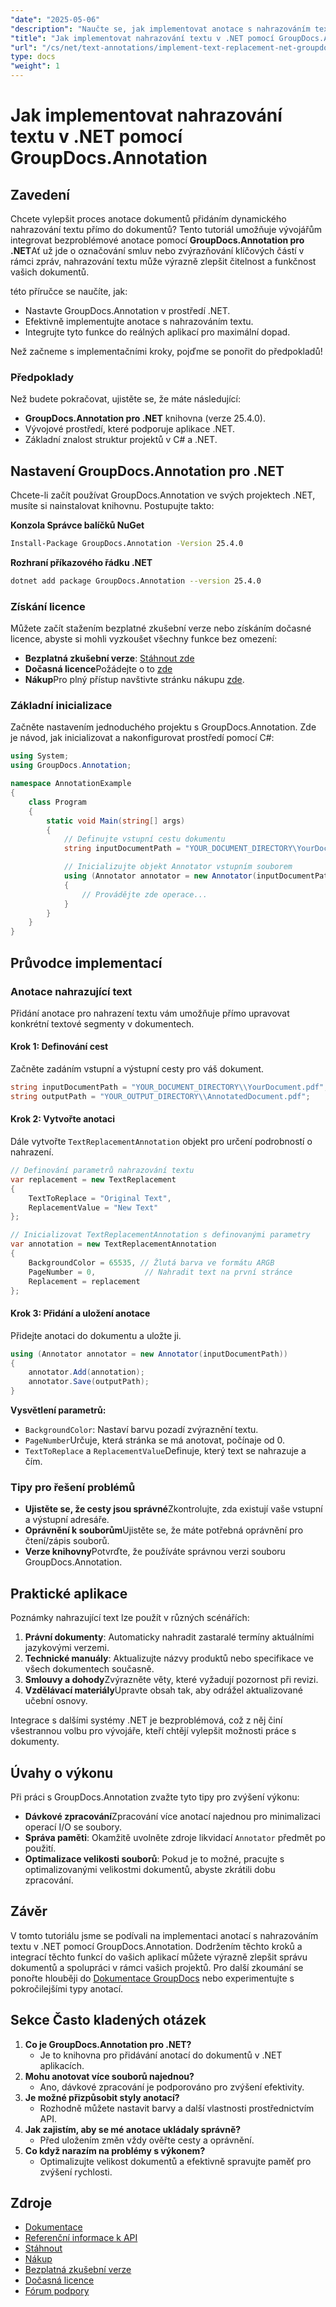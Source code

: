 ```yaml
---
"date": "2025-05-06"
"description": "Naučte se, jak implementovat anotace s nahrazováním textu ve vašich .NET aplikacích pomocí GroupDocs.Annotation. Bez námahy vylepšete čitelnost a funkčnost dokumentů."
"title": "Jak implementovat nahrazování textu v .NET pomocí GroupDocs.Annotation pro efektivní anotaci dokumentů"
"url": "/cs/net/text-annotations/implement-text-replacement-net-groupdocs-annotation/"
type: docs
"weight": 1
---
```


# Jak implementovat nahrazování textu v .NET pomocí GroupDocs.Annotation
## Zavedení
Chcete vylepšit proces anotace dokumentů přidáním dynamického nahrazování textu přímo do dokumentů? Tento tutoriál umožňuje vývojářům integrovat bezproblémové anotace pomocí **GroupDocs.Annotation pro .NET**Ať už jde o označování smluv nebo zvýrazňování klíčových částí v rámci zpráv, nahrazování textu může výrazně zlepšit čitelnost a funkčnost vašich dokumentů.

této příručce se naučíte, jak:
- Nastavte GroupDocs.Annotation v prostředí .NET.
- Efektivně implementujte anotace s nahrazováním textu.
- Integrujte tyto funkce do reálných aplikací pro maximální dopad.

Než začneme s implementačními kroky, pojďme se ponořit do předpokladů!

### Předpoklady
Než budete pokračovat, ujistěte se, že máte následující:
- **GroupDocs.Annotation pro .NET** knihovna (verze 25.4.0).
- Vývojové prostředí, které podporuje aplikace .NET.
- Základní znalost struktur projektů v C# a .NET.

## Nastavení GroupDocs.Annotation pro .NET
Chcete-li začít používat GroupDocs.Annotation ve svých projektech .NET, musíte si nainstalovat knihovnu. Postupujte takto:

**Konzola Správce balíčků NuGet**
```bash
Install-Package GroupDocs.Annotation -Version 25.4.0
```

**Rozhraní příkazového řádku .NET**
```bash
dotnet add package GroupDocs.Annotation --version 25.4.0
```

### Získání licence
Můžete začít stažením bezplatné zkušební verze nebo získáním dočasné licence, abyste si mohli vyzkoušet všechny funkce bez omezení:
- **Bezplatná zkušební verze**: [Stáhnout zde](https://releases.groupdocs.com/annotation/net/)
- **Dočasná licence**Požádejte o to [zde](https://purchase.groupdocs.com/temporary-license/)
- **Nákup**Pro plný přístup navštivte stránku nákupu [zde](https://purchase.groupdocs.com/buy).

### Základní inicializace
Začněte nastavením jednoduchého projektu s GroupDocs.Annotation. Zde je návod, jak inicializovat a nakonfigurovat prostředí pomocí C#:

```csharp
using System;
using GroupDocs.Annotation;

namespace AnnotationExample
{
    class Program
    {
        static void Main(string[] args)
        {
            // Definujte vstupní cestu dokumentu
            string inputDocumentPath = "YOUR_DOCUMENT_DIRECTORY\YourDocument.pdf";

            // Inicializujte objekt Annotator vstupním souborem
            using (Annotator annotator = new Annotator(inputDocumentPath))
            {
                // Provádějte zde operace...
            }
        }
    }
}
```

## Průvodce implementací
### Anotace nahrazující text
Přidání anotace pro nahrazení textu vám umožňuje přímo upravovat konkrétní textové segmenty v dokumentech.

#### Krok 1: Definování cest
Začněte zadáním vstupní a výstupní cesty pro váš dokument.

```csharp
string inputDocumentPath = "YOUR_DOCUMENT_DIRECTORY\\YourDocument.pdf";
string outputPath = "YOUR_OUTPUT_DIRECTORY\\AnnotatedDocument.pdf";
```

#### Krok 2: Vytvořte anotaci
Dále vytvořte `TextReplacementAnnotation` objekt pro určení podrobností o nahrazení.

```csharp
// Definování parametrů nahrazování textu
var replacement = new TextReplacement
{
    TextToReplace = "Original Text",
    ReplacementValue = "New Text"
};

// Inicializovat TextReplacementAnnotation s definovanými parametry
var annotation = new TextReplacementAnnotation
{
    BackgroundColor = 65535, // Žlutá barva ve formátu ARGB
    PageNumber = 0,           // Nahradit text na první stránce
    Replacement = replacement
};
```

#### Krok 3: Přidání a uložení anotace
Přidejte anotaci do dokumentu a uložte ji.

```csharp
using (Annotator annotator = new Annotator(inputDocumentPath))
{
    annotator.Add(annotation);
    annotator.Save(outputPath);
}
```
**Vysvětlení parametrů:**
- `BackgroundColor`: Nastaví barvu pozadí zvýraznění textu.
- `PageNumber`Určuje, která stránka se má anotovat, počínaje od 0.
- `TextToReplace` a `ReplacementValue`Definuje, který text se nahrazuje a čím.

### Tipy pro řešení problémů
- **Ujistěte se, že cesty jsou správné**Zkontrolujte, zda existují vaše vstupní a výstupní adresáře.
- **Oprávnění k souborům**Ujistěte se, že máte potřebná oprávnění pro čtení/zápis souborů.
- **Verze knihovny**Potvrďte, že používáte správnou verzi souboru GroupDocs.Annotation.

## Praktické aplikace
Poznámky nahrazující text lze použít v různých scénářích:
1. **Právní dokumenty**: Automaticky nahradit zastaralé termíny aktuálními jazykovými verzemi.
2. **Technické manuály**: Aktualizujte názvy produktů nebo specifikace ve všech dokumentech současně.
3. **Smlouvy a dohody**Zvýrazněte věty, které vyžadují pozornost při revizi.
4. **Vzdělávací materiály**Upravte obsah tak, aby odrážel aktualizované učební osnovy.

Integrace s dalšími systémy .NET je bezproblémová, což z něj činí všestrannou volbu pro vývojáře, kteří chtějí vylepšit možnosti práce s dokumenty.

## Úvahy o výkonu
Při práci s GroupDocs.Annotation zvažte tyto tipy pro zvýšení výkonu:
- **Dávkové zpracování**Zpracování více anotací najednou pro minimalizaci operací I/O se soubory.
- **Správa paměti**: Okamžitě uvolněte zdroje likvidací `Annotator` předmět po použití.
- **Optimalizace velikosti souborů**: Pokud je to možné, pracujte s optimalizovanými velikostmi dokumentů, abyste zkrátili dobu zpracování.

## Závěr
V tomto tutoriálu jsme se podívali na implementaci anotací s nahrazováním textu v .NET pomocí GroupDocs.Annotation. Dodržením těchto kroků a integrací těchto funkcí do vašich aplikací můžete výrazně zlepšit správu dokumentů a spolupráci v rámci vašich projektů. 
Pro další zkoumání se ponořte hlouběji do [Dokumentace GroupDocs](https://docs.groupdocs.com/annotation/net/) nebo experimentujte s pokročilejšími typy anotací.

## Sekce Často kladených otázek
1. **Co je GroupDocs.Annotation pro .NET?**
   - Je to knihovna pro přidávání anotací do dokumentů v .NET aplikacích.
2. **Mohu anotovat více souborů najednou?**
   - Ano, dávkové zpracování je podporováno pro zvýšení efektivity.
3. **Je možné přizpůsobit styly anotací?**
   - Rozhodně můžete nastavit barvy a další vlastnosti prostřednictvím API.
4. **Jak zajistím, aby se mé anotace ukládaly správně?**
   - Před uložením změn vždy ověřte cesty a oprávnění.
5. **Co když narazím na problémy s výkonem?**
   - Optimalizujte velikost dokumentů a efektivně spravujte paměť pro zvýšení rychlosti.

## Zdroje
- [Dokumentace](https://docs.groupdocs.com/annotation/net/)
- [Referenční informace k API](https://reference.groupdocs.com/annotation/net/)
- [Stáhnout](https://releases.groupdocs.com/annotation/net/)
- [Nákup](https://purchase.groupdocs.com/buy)
- [Bezplatná zkušební verze](https://releases.groupdocs.com/annotation/net/)
- [Dočasná licence](https://purchase.groupdocs.com/temporary-license/)
- [Fórum podpory](https://forum.groupdocs.com/c/annotation/)